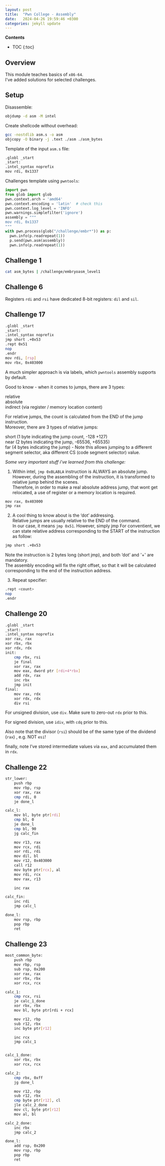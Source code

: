 ```yaml
---
layout: post
title:  "Pwn College - Assembly"
date:   2024-04-26 19:59:46 +0300
categories: jekyll update
---
```


**Contents**
* TOC
{:toc}
## Overview

This module teaches basics of `x86-64`. \
I've added solutions for selected challenges.

## Setup

Disassemble:

```bash
objdump -d asm -M intel
```

Create shellcode without overhead:

```bash
gcc -nostdlib asm.s -o asm
objcopy -O binary -j .text ./asm ./asm_bytes
```

Template of the input `asm.s` file:

```bash
.globl _start
_start:
.intel_syntax noprefix
mov rdi, 0x1337
```

Challenges template using `pwntools`:

```python
import pwn
from glob import glob
pwn.context.arch = 'amd64'
pwn.context.encoding = 'latin'  # check this
pwn.context.log_level = 'INFO'
pwn.warnings.simplefilter('ignore')
assembly = """
mov rdi, 0x1337
"""
with pwn.process(glob("/challenge/embr*")) as p:
  pwn.info(p.readrepeat(1))
  p.send(pwn.asm(assembly))
  pwn.info(p.readrepeat(1))
```

## Challenge 1

```bash
cat asm_bytes | /challenge/embryoasm_level1
```

## Challenge 6

Registers `rdi` and `rsi` have dedicated 8-bit registers: `dil` and `sil`. 

## Challenge 17

```bash
.globl _start
_start:
.intel_syntax noprefix
jmp short .+0x53
.rept 0x51
nop
.endr
mov rdi, [rsp]
mov rbx, 0x403000
```

A much simpler approach is via labels, which `pwntools` assembly supports by default. 

Good to know - when it comes to jumps, there are 3 types:

relative \
absolute \
indirect (via register / memory location content)

For relative jumps, the count is calculated from the END of the jump instruction. \
Moreover, there are 3 types of relative jumps:

short (1 byte indicating the jump count, -128 +127) \
near (2 bytes indicating the jump, -65536, +65535) \
far (4 bytes indicating the jump) - Note this allows jumping to a different segment selector, aka different CS (code segment selector) value. 

*Some very important stuff i’ve learned from this challenge:*

1. Within intel, `jmp 0xBLABLA` instruction is ALWAYS an absolute jump. \
However, during the assembling of the instruction, it is transformed to relative jump behind the scenes. \
Therefore, in order to make a real absolute address jump, that wont get relocated, a use of register or a memory location is required.

```bash
mov rax, 0x403000
jmp rax
```

2. A cool thing to know about is the ‘dot’ addressing. \
Relative jumps are usually relative to the END of the command. \
In our case, it means `jmp 0x51`. However, simply jmp 
For conventient, we can state relative address corresponding to the START of the instruction as follow:

```bash
jmp short .+0x53
```

Note the instruction is 2 bytes long (short jmp), and both ‘dot’ and '+' are mandatory. \
The assembly encoding will fix the right offset, so that it will be calculated corresponding to the end of the instruction address.

3. Repeat specifier:

```bash
.rept <count>
nop
.endr
```

## Challenge 20

```bash
.globl _start
_start:
.intel_syntax noprefix
xor rax, rax
xor rbx, rbx
xor rdx, rdx
init:
    cmp rbx, rsi
    je final
    xor rax, rax
    mov eax, dword ptr [rdi+4*rbx]
    add rdx, rax
    inc rbx
    jmp init
final:
    mov rax, rdx
    xor rdx, rdx
    div rsi
```

For unsigned division, use `div`. Make sure to zero-out `rdx` prior to this.

For signed division, use `idiv`, with `cdq` prior to this. 

Also note that the divisor (`rsi`) should be of the same type of the dividend (`rax`) , e.g. NOT `esi`!

finally, note I’ve stored intermediate values via `eax`, and accumulated them in `rdx`. 

## Challenge 22

```bash
str_lower:                                                 
    push rbp
    mov rbp, rsp
    xor rax, rax
    cmp rdi, 0
    je done_l

calc_l:
    mov bl, byte ptr[rdi]
    cmp bl, 0
    je done_l
    cmp bl, 90
    jg calc_fin

    mov r13, rax
    mov rcx, rdi
    xor rdi, rdi
    mov dil, bl
    mov r12, 0x403000
    call r12
    mov byte ptr[rcx], al
    mov rdi, rcx
    mov rax, r13

    inc rax

calc_fin:
    inc rdi
    jmp calc_l

done_l:
    mov rsp, rbp
    pop rbp
    ret
```

## Challenge 23

```bash
most_common_byte:
    push rbp
    mov rbp, rsp
    sub rsp, 0x200
    xor rax, rax
    xor rbx, rbx
    xor rcx, rcx

calc_1:
    cmp rcx, rsi
    je calc_1_done
    xor rbx, rbx
    mov bl, byte ptr[rdi + rcx]

    mov r12, rbp
    sub r12, rbx
    inc byte ptr[r12]

    inc rcx
    jmp calc_1


calc_1_done:
    xor rbx, rbx
    xor rcx, rcx

calc_2:
    cmp rbx, 0xff
    jg done_l

    mov r12, rbp
    sub r12, rbx
    cmp byte ptr[r12], cl
    jle calc_2_done
    mov cl, byte ptr[r12]
    mov al, bl

calc_2_done:
    inc rbx
    jmp calc_2

done_l:
    add rsp, 0x200
    mov rsp, rbp
    pop rbp
    ret
```
